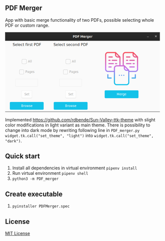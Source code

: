 ## PDF Merger
App with basic merge functionality of two PDFs, possible selecting whole PDF or custom range.

![PDF Merger](readme_media/pdf_merger_screen.png)

Implemented https://github.com/rdbende/Sun-Valley-ttk-theme with slight color modifications in light variant as main theme. 
There is possibility to change into dark mode by rewriting following line in `PDF_merger.py` 
`widget.tk.call("set_theme", "light")` into `widget.tk.call("set_theme", "dark")`.

## Quick start
1. Install all dependencies in virtual environment `pipenv install`
2. Run virtual environment `pipenv shell`
3. `python3 -m PDF_merger`

## Create executable
1. `pyinstaller PDFMerger.spec`

## License
[MIT License](LICENSE)
